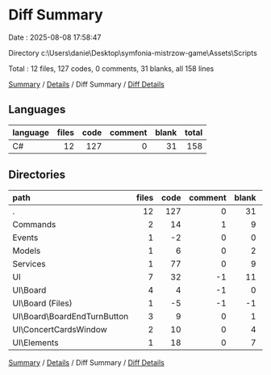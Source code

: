 # Diff Summary

Date : 2025-08-08 17:58:47

Directory c:\\Users\\danie\\Desktop\\symfonia-mistrzow-game\\Assets\\Scripts

Total : 12 files,  127 codes, 0 comments, 31 blanks, all 158 lines

[Summary](results.md) / [Details](details.md) / Diff Summary / [Diff Details](diff-details.md)

## Languages
| language | files | code | comment | blank | total |
| :--- | ---: | ---: | ---: | ---: | ---: |
| C# | 12 | 127 | 0 | 31 | 158 |

## Directories
| path | files | code | comment | blank | total |
| :--- | ---: | ---: | ---: | ---: | ---: |
| . | 12 | 127 | 0 | 31 | 158 |
| Commands | 2 | 14 | 1 | 9 | 24 |
| Events | 1 | -2 | 0 | 0 | -2 |
| Models | 1 | 6 | 0 | 2 | 8 |
| Services | 1 | 77 | 0 | 9 | 86 |
| UI | 7 | 32 | -1 | 11 | 42 |
| UI\\Board | 4 | 4 | -1 | 0 | 3 |
| UI\\Board (Files) | 1 | -5 | -1 | -1 | -7 |
| UI\\Board\\BoardEndTurnButton | 3 | 9 | 0 | 1 | 10 |
| UI\\ConcertCardsWindow | 2 | 10 | 0 | 4 | 14 |
| UI\\Elements | 1 | 18 | 0 | 7 | 25 |

[Summary](results.md) / [Details](details.md) / Diff Summary / [Diff Details](diff-details.md)